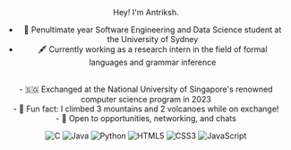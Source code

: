 <div align="center">Hey! I'm Antriksh.</h1>

- 📖 Penultimate year Software Engineering and Data Science student at the University of Sydney
- 🖋️ Currently working as a research intern in the field of formal languages and grammar inference
<br>
- 🇸🇬 Exchanged at the National University of Singapore's renowned computer science program in 2023 
<br>
- 🌋 Fun fact: I climbed 3 mountains and 2 volcanoes while on exchange!
<br>
- 💬 Open to opportunities, networking, and chats


![C](https://img.shields.io/badge/c-%2300599C.svg?style=for-the-badge&logo=c&logoColor=white)
![Java](https://img.shields.io/badge/java-%23ED8B00.svg?style=for-the-badge&logo=openjdk&logoColor=white)
![Python](https://img.shields.io/badge/python-3670A0?style=for-the-badge&logo=python&logoColor=ffdd54)
![HTML5](https://img.shields.io/badge/html5-%23E34F26.svg?style=for-the-badge&logo=html5&logoColor=white)
![CSS3](https://img.shields.io/badge/css3-%231572B6.svg?style=for-the-badge&logo=css3&logoColor=white)
![JavaScript](https://img.shields.io/badge/javascript-%23323330.svg?style=for-the-badge&logo=javascript&logoColor=%23F7DF1E)

